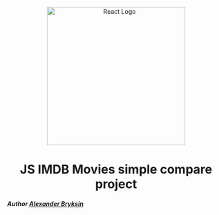 <p align="center">
  <a href="https://reactjs.org/" target="blank"><img src="https://upload.wikimedia.org/wikipedia/commons/thumb/6/69/IMDB_Logo_2016.svg/1200px-IMDB_Logo_2016.svg.png" alt="React Logo" width="320"/></a>
</p>

<h1 align="center">
    JS IMDB Movies simple compare project
</h1>

##### Author [Alexander Bryksin](https://github.com/AleksK1NG)
